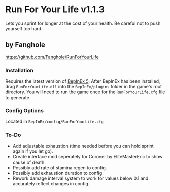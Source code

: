 # Run For Your Life v1.1.3

Lets you sprint for longer at the cost of your health. Be careful not to push yourself too hard.

## by Fanghole
https://github.com/Fanghole/RunForYourLife


### Installation
 Requires the latest version of [BepInEx 5](https://github.com/BepInEx/BepInEx). After BepInEx has been installed, drag `RunForYourLife.dll` into the `BepInEx/plugins` folder in the game's root directory. You will need to run the game once for the `RunForYourLife.cfg` file to generate.

### Config Options
Located in `BepInEx/config/RunForYourLife.cfg`

### To-Do

- Add adjustable exhaustion (time needed before you can hold sprint again if you let go).
- Create interface mod seperately for Coroner by EliteMasterEric to show cause of death.
- Possibly add rate of stamina regen to config.
- Possibly add exhaustion duration to config.
- Rework damage interval system to work for values below 0.1 and accurately reflect changes in config.